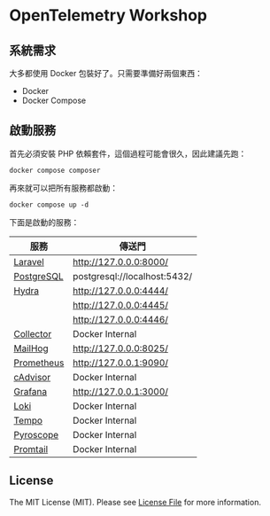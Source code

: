 # OpenTelemetry Workshop

## 系統需求

大多都使用 Docker 包裝好了。只需要準備好兩個東西：

- Docker
- Docker Compose

## 啟動服務

首先必須安裝 PHP 依賴套件，這個過程可能會很久，因此建議先跑：

    docker compose composer

再來就可以把所有服務都啟動：

    docker compose up -d

下面是啟動的服務：

| 服務                                                                   | 傳送門                          |
|----------------------------------------------------------------------|------------------------------|
| [Laravel](https://jetstream.laravel.com/)                            | http://127.0.0.0:8000/       |
| [PostgreSQL](https://www.postgresql.org/)                            | postgresql://localhost:5432/ |
| [Hydra](https://github.com/ory/hydra)                                | http://127.0.0.0:4444/       |
|                                                                      | http://127.0.0.0:4445/       |
|                                                                      | http://127.0.0.0:4446/       |
| [Collector](https://opentelemetry.io/docs/collector/)                | Docker Internal              |
| [MailHog](https://github.com/mailhog/MailHog)                        | http://127.0.0.0:8025/       |
| [Prometheus](https://prometheus.io/)                                 | http://127.0.0.1:9090/       |
| [cAdvisor](https://github.com/google/cadvisor)                       | Docker Internal              |
| [Grafana](https://grafana.com/)                                      | http://127.0.0.1:3000/       |
| [Loki](https://grafana.com/oss/loki/)                                | Docker Internal              |
| [Tempo](https://grafana.com/oss/tempo/)                              | Docker Internal              |
| [Pyroscope](https://grafana.com/oss/pyroscope/)                      | Docker Internal              |
| [Promtail](https://grafana.com/docs/loki/latest/send-data/promtail/) | Docker Internal              |

## License

The MIT License (MIT). Please see [License File](LICENSE) for more information.
